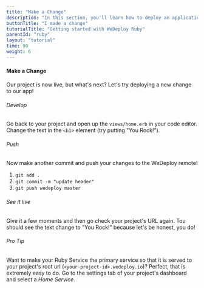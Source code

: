 ```yaml
---
title: "Make a Change"
description: "In this section, you'll learn how to deploy an application using WeDeploy Ruby."
buttonTitle: "I made a change"
tutorialTitle: "Getting started with WeDeploy Ruby"
parentId: "ruby"
layout: "tutorial"
time: 90
weight: 6
---
```


#### Make a Change

Our project is now live, but what's next? Let's try deploying a new change to our app!

###### Develop

Go back to your project and open up the `views/home.erb` in your code editor. Change the text in the `<h1>` element (try putting "You Rock!").

###### Push

Now make another commit and push your changes to the WeDeploy remote!

1. `git add .`
2. `git commit -m "update header"`
3. `git push wedeploy master`

###### See it live

Give it a few moments and then go check your project's URL again. Tou should see the text change to "You Rock!" because let's be honest, you do!

<aside>

###### <span class="icon-16-star"></span> Pro Tip

Want to make your Ruby Service the primary service so that it is served to your project's root url (`<your-project-id>.wedeploy.io`)? Perfect, that is extremely easy to do. Go to the settings tab of your project's dashboard and select a _Home Service_.

</aside>
